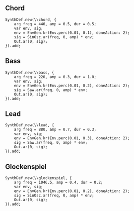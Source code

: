 


## Chord
    
    SynthDef.new(\\chord, {
        arg freq = 440, amp = 0.5, dur = 0.5;
        var env, sig;
        env = EnvGen.kr(Env.perc(0.01, 0.1), doneAction: 2);
        sig = SinOsc.ar(freq, 0, amp) * env;
        Out.ar(0, sig);
    }).add;

## Bass

    SynthDef.new(\\bass, {
        arg freq = 220, amp = 0.3, dur = 1.0;
        var env, sig;
        env = EnvGen.kr(Env.perc(0.01, 0.2), doneAction: 2);
        sig = Saw.ar(freq, 0, amp) * env;
        Out.ar(0, sig);
    }).add;

## Lead

    SynthDef.new(\\lead, {
        arg freq = 880, amp = 0.7, dur = 0.3;
        var env, sig;
        env = EnvGen.kr(Env.perc(0.01, 0.3), doneAction: 2);
        sig = Saw.ar(freq, 0, amp) * env;
        Out.ar(0, sig);
    }).add;

## Glockenspiel

    SynthDef.new(\\glockenspiel, {
        arg freq = 1046.5, amp = 0.4, dur = 0.2;
        var env, sig;
        env = EnvGen.kr(Env.perc(0.01, 0.2), doneAction: 2);
        sig = SinOsc.ar(freq, 0, amp) * env;
        Out.ar(0, sig);
    }).add;